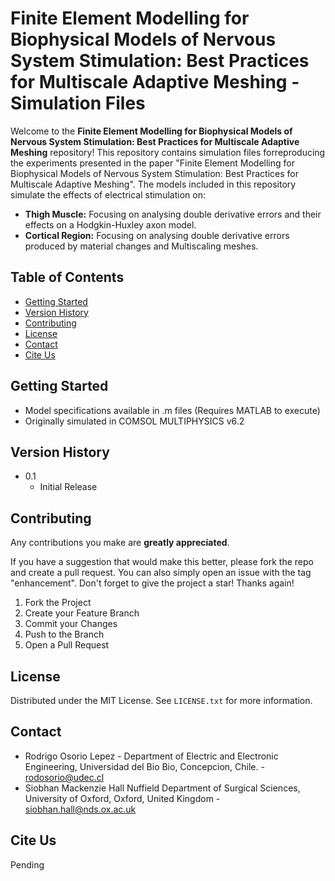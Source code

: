# Finite Element Modelling for Biophysical Models of Nervous System Stimulation: Best Practices for Multiscale Adaptive Meshing - Simulation Files

Welcome to the **Finite Element Modelling for Biophysical Models of Nervous System Stimulation: Best Practices for Multiscale Adaptive Meshing** repository! This repository contains simulation files forreproducing the experiments presented in the paper "Finite Element Modelling for Biophysical Models of Nervous System Stimulation: Best Practices for Multiscale Adaptive Meshing".
The models included in this repository simulate the effects of electrical stimulation on:
- **Thigh Muscle:** Focusing on analysing double derivative errors and their effects on a Hodgkin-Huxley axon model.
- **Cortical Region:** Focusing on analysing double derivative errors produced by material changes and Multiscaling meshes.

## Table of Contents

- [Getting Started](#getting-started)
- [Version History](#version-history)
- [Contributing](#contributing)
- [License](#license)
- [Contact](#contact)
- [Cite Us](#cite-us)

## Getting Started

* Model specifications available in .m files (Requires MATLAB to execute)
* Originally simulated in COMSOL MULTIPHYSICS v6.2

## Version History

* 0.1
    * Initial Release

## Contributing

Any contributions you make are **greatly appreciated**.

If you have a suggestion that would make this better, please fork the repo and create a pull request. You can also simply open an issue with the tag "enhancement".
Don't forget to give the project a star! Thanks again!

1. Fork the Project
2. Create your Feature Branch 
3. Commit your Changes 
4. Push to the Branch
5. Open a Pull Request

## License

Distributed under the MIT License. See `LICENSE.txt` for more information.

## Contact

* Rodrigo Osorio Lepez - Department of Electric and Electronic Engineering, Universidad del Bio Bio, Concepcion, Chile. - rodosorio@udec.cl
* Siobhan Mackenzie Hall Nuffield Department of Surgical Sciences, University of Oxford, Oxford, United Kingdom -  siobhan.hall@nds.ox.ac.uk 

## Cite Us

Pending

